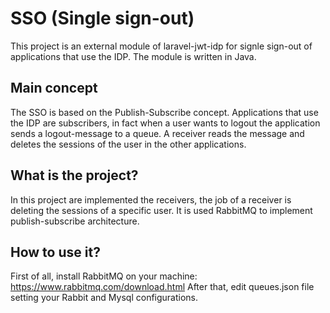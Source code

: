# SSO (Single sign-out)
This project is an external module of laravel-jwt-idp for signle sign-out of applications that use the IDP.
The module is written in Java.

## Main concept
The SSO is based on the Publish-Subscribe concept.
Applications that use the IDP are subscribers, in fact when a user wants to logout the application sends a logout-message to a queue. A receiver reads the message and deletes the sessions of the user in the other applications.

## What is the project?
In this project are implemented the receivers, the job of a receiver is deleting the sessions of a specific user. It is used RabbitMQ to implement publish-subscribe architecture.

## How to use it?
First of all, install RabbitMQ on your machine: https://www.rabbitmq.com/download.html
After that, edit queues.json file setting your Rabbit and Mysql configurations.
